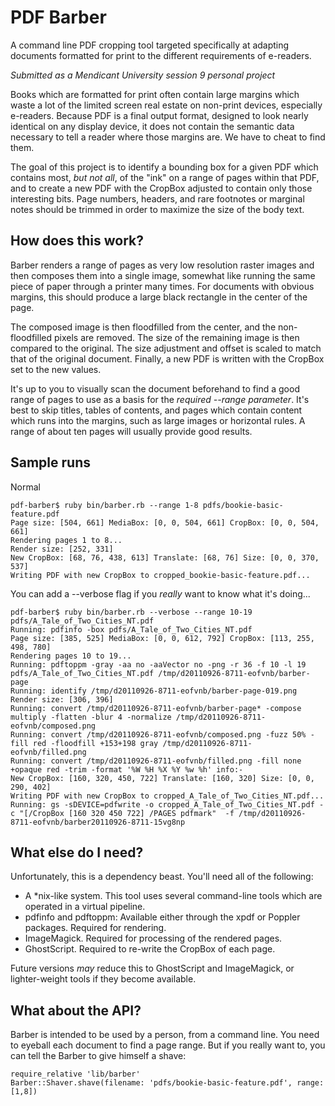 # PDF Barber
A command line PDF cropping tool targeted specifically at adapting documents formatted for print to the different requirements of e-readers.

_Submitted as a Mendicant University session 9 personal project_

Books which are formatted for print often contain large margins which waste a lot of the limited screen real estate on non-print devices, especially e-readers. Because PDF is a final output format, designed to look nearly identical on any display device, it does not contain the semantic data necessary to tell a reader where those margins are. We have to cheat to find them.

The goal of this project is to identify a bounding box for a given PDF which contains most, _but not all_, of the "ink" on a range of pages within that PDF, and to create a new PDF with the CropBox adjusted to contain only those interesting bits. Page numbers, headers, and rare footnotes or marginal notes should be trimmed in order to maximize the size of the body text.

## How does this work?

Barber renders a range of pages as very low resolution raster images and then composes them into a single image, somewhat like running the same piece of paper through a printer many times. For documents with obvious margins, this should produce a large black rectangle in the center of the page.

The composed image is then floodfilled from the center, and the non-floodfilled pixels are removed. The size of the remaining image is then compared to the original. The size adjustment and offset is scaled to match that of the original document. Finally, a new PDF is written with the CropBox set to the new values.

It's up to you to visually scan the document beforehand to find a good range of pages to use as a basis for the _required --range parameter_. It's best to skip titles, tables of contents, and pages which contain content which runs into the margins, such as large images or horizontal rules. A range of about ten pages will usually provide good results.

## Sample runs

Normal

```
pdf-barber$ ruby bin/barber.rb --range 1-8 pdfs/bookie-basic-feature.pdf 
Page size: [504, 661] MediaBox: [0, 0, 504, 661] CropBox: [0, 0, 504, 661]
Rendering pages 1 to 8...
Render size: [252, 331]
New CropBox: [68, 76, 438, 613] Translate: [68, 76] Size: [0, 0, 370, 537]
Writing PDF with new CropBox to cropped_bookie-basic-feature.pdf...
```

You can add a --verbose flag if you *really* want to know what it's doing...

```
pdf-barber$ ruby bin/barber.rb --verbose --range 10-19 pdfs/A_Tale_of_Two_Cities_NT.pdf 
Running: pdfinfo -box pdfs/A_Tale_of_Two_Cities_NT.pdf
Page size: [385, 525] MediaBox: [0, 0, 612, 792] CropBox: [113, 255, 498, 780]
Rendering pages 10 to 19...
Running: pdftoppm -gray -aa no -aaVector no -png -r 36 -f 10 -l 19 pdfs/A_Tale_of_Two_Cities_NT.pdf /tmp/d20110926-8711-eofvnb/barber-page
Running: identify /tmp/d20110926-8711-eofvnb/barber-page-019.png
Render size: [306, 396]
Running: convert /tmp/d20110926-8711-eofvnb/barber-page* -compose multiply -flatten -blur 4 -normalize /tmp/d20110926-8711-eofvnb/composed.png
Running: convert /tmp/d20110926-8711-eofvnb/composed.png -fuzz 50% -fill red -floodfill +153+198 gray /tmp/d20110926-8711-eofvnb/filled.png
Running: convert /tmp/d20110926-8711-eofvnb/filled.png -fill none +opaque red -trim -format '%W %H %X %Y %w %h' info:-
New CropBox: [160, 320, 450, 722] Translate: [160, 320] Size: [0, 0, 290, 402]
Writing PDF with new CropBox to cropped_A_Tale_of_Two_Cities_NT.pdf...
Running: gs -sDEVICE=pdfwrite -o cropped_A_Tale_of_Two_Cities_NT.pdf -c "[/CropBox [160 320 450 722] /PAGES pdfmark"  -f /tmp/d20110926-8711-eofvnb/barber20110926-8711-15vg8np
```

## What else do I need?

Unfortunately, this is a dependency beast. You'll need all of the following:

- A *nix-like system. This tool uses several command-line tools which are operated in a virtual pipeline.
- pdfinfo and pdftoppm: Available either through the xpdf or Poppler packages. Required for rendering.
- ImageMagick. Required for processing of the rendered pages.
- GhostScript. Required to re-write the CropBox of each page.

Future versions _may_ reduce this to GhostScript and ImageMagick, or lighter-weight tools if they become available.

## What about the API?

Barber is intended to be used by a person, from a command line. You need to eyeball each document to find a page range. But if you really want to, you can tell the Barber to give himself a shave:

```
require_relative 'lib/barber'
Barber::Shaver.shave(filename: 'pdfs/bookie-basic-feature.pdf', range: [1,8])
```
